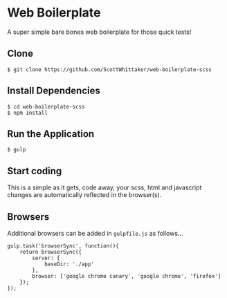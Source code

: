 # Web Boilerplate

A super simple bare bones web boilerplate for those quick tests!

## Clone

    $ git clone https://github.com/ScottWhittaker/web-boilerplate-scss

## Install Dependencies

    $ cd web-boilerplate-scss
    $ npm install

## Run the Application

    $ gulp

## Start coding

This is a simple as it gets, code away, your scss, html and javascript changes are automatically reflected in the browser(s).

## Browsers

Additional browsers can be added in `gulpfile.js` as follows...

    gulp.task('browserSync', function(){
        return browserSync({
            server: {
                baseDir: './app'
            },
            browser: ['google chrome canary', 'google chrome', 'firefox']
        });
    });

